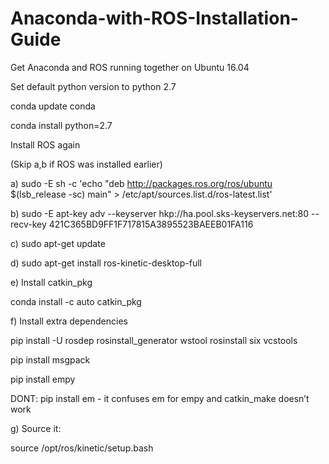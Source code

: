 # Anaconda-with-ROS-Installation-Guide
Get Anaconda and ROS running together on Ubuntu 16.04

Set default python version to python 2.7

conda update conda

conda install python=2.7

Install ROS again

(Skip a,b if ROS was installed earlier)

a) sudo -E sh -c 'echo "deb http://packages.ros.org/ros/ubuntu $(lsb_release -sc) main" > /etc/apt/sources.list.d/ros-latest.list'

b) sudo -E apt-key adv --keyserver hkp://ha.pool.sks-keyservers.net:80 --recv-key 421C365BD9FF1F717815A3895523BAEEB01FA116

c) sudo apt-get update

d) sudo apt-get install ros-kinetic-desktop-full

e) Install catkin_pkg

conda install -c auto catkin_pkg 

f) Install extra dependencies

pip install -U rosdep rosinstall_generator wstool rosinstall six vcstools

pip install msgpack

pip install empy

DONT: pip install em - it confuses em for empy and catkin_make doesn’t work

g) Source it:

source /opt/ros/kinetic/setup.bash
